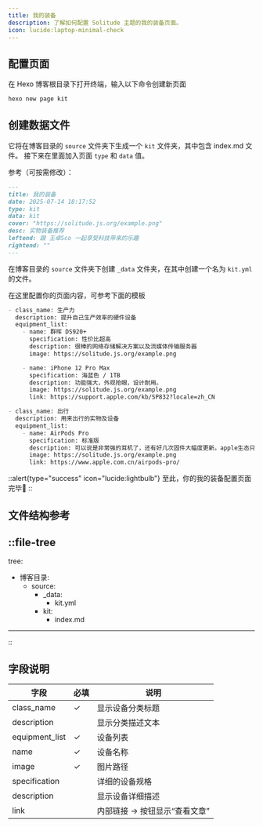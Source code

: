 ```yaml
---
title: 我的装备
description: 了解如何配置 Solitude 主题的我的装备页面。
icon: lucide:laptop-minimal-check
---
```


## 配置页面

在 Hexo 博客根目录下打开终端，输入以下命令创建新页面

```bash
hexo new page kit
```

## 创建数据文件
它将在博客目录的 `source` 文件夹下生成一个 `kit` 文件夹，其中包含 index.md 文件。
接下来在里面加入页面 `type` 和 `data` 值。

参考（可按需修改）：
```md [index.md]
---
title: 我的装备
date: 2025-07-14 18:17:52
type: kit
data: kit
cover: "https://solitude.js.org/example.png"
desc: 实物装备推荐
leftend: 跟 王卓Sco 一起享受科技带来的乐趣
rightend: ""
---
```


在博客目录的 `source` 文件夹下创建 `_data` 文件夹，在其中创建一个名为 `kit.yml` 的文件。

在这里配置你的页面内容，可参考下面的模板

```md [kit.yml]
- class_name: 生产力
  description: 提升自己生产效率的硬件设备
  equipment_list:
    - name: 群晖 DS920+
      specification: 性价比超高
      description: 很棒的网络存储解决方案以及流媒体传输服务器
      image: https://solitude.js.org/example.png

    - name: iPhone 12 Pro Max
      specification: 海蓝色 / 1TB
      description: 功能强大，外观抢眼，设计耐用。
      image: https://solitude.js.org/example.png
      link: https://support.apple.com/kb/SP832?locale=zh_CN

- class_name: 出行
  description: 用来出行的实物及设备
  equipment_list:
    - name: AirPods Pro
      specification: 标准版
      description: 可以说是非常强的耳机了，还有好几次固件大幅度更新。apple生态只要有两个设备及以上，必入。
      image: https://solitude.js.org/example.png
      link: https://www.apple.com.cn/airpods-pro/
```

::alert{type="success" icon="lucide:lightbulb"}
  至此，你的我的装备配置页面完毕🎉
::

## 文件结构参考
::file-tree
---
tree:
  - 博客目录:
    - source:
      - _data:
        - kit.yml
      - kit:
        - index.md    
---
::

## 字段说明

 | 字段             | 必填   | 说明                            |
 |------------------|--------|--------------------------------|
 | class_name       | ✓      | 显示设备分类标题                |
 | description      |        | 显示分类描述文本                |
 | equipment_list   | ✓      | 设备列表                       |
 | name             | ✓      | 设备名称                       |
 | image            | ✓      | 图片路径                       |
 | specification    |        | 详细的设备规格                  |
 | description      |        | 显示设备详细描述                |
 | link             |        | 内部链接 -> 按钮显示“查看文章”   | 